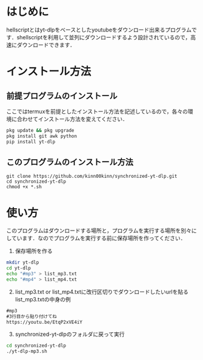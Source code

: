# はじめに
hellscriptとはyt-dlpをベースとしたyoutubeをダウンロード出来るプログラムです．shellscriptを利用して並列にダウンロードするよう設計されているので，高速にダウンロードできます．

# インストール方法
## 前提プログラムのインストール
ここではtermuxを前提としたインストール方法を記述しているので，各々の環境に合わせてインストール方法を変えてください．

```bash
pkg update && pkg upgrade
pkg install git awk python
pip install yt-dlp
```

## このプログラムのインストール方法
```
git clone https://github.com/kinn00kinn/synchronized-yt-dlp.git
cd synchronized-yt-dlp
chmod +x *.sh
```

# 使い方
このプログラムはダウンロードする場所と，プログラムを実行する場所を別々にしています．なのでプログラムを実行する前に保存場所を作ってください．

1. 保存場所を作る
```bash
mkdir yt-dlp
cd yt-dlp
echo "#mp3" > list_mp3.txt
echo "#mp4" > list_mp4.txt
```

2. list_mp3.txt or list_mp4.txtに改行区切りでダウンロードしたいurlを貼る
list_mp3.txtの中身の例
```txt
#mp3
#3行目から貼り付けてね
https://youtu.be/EtqP2xVE4iY 
```

3. synchronized-yt-dlpのフォルダに戻って実行
```bash
cd synchronized-yt-dlp
./yt-dlp-mp3.sh
```






